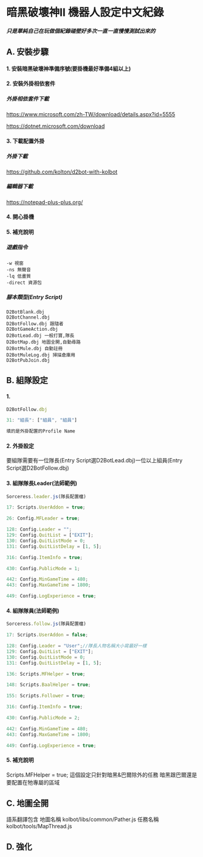**暗黑破壞神II 機器人設定中文紀錄**
=======

##### 只是單純自己在玩做個紀錄碰壁好多次一直一直慢慢測試出來的
## A. 安裝步驟
#### 1. 安裝暗黑破壞神準備序號(要掛機最好準備4組以上)
#### 2. 安裝外掛相依套件

##### 外掛相依套件下載
https://www.microsoft.com/zh-TW/download/details.aspx?id=5555

https://dotnet.microsoft.com/download

#### 3. 下載配置外掛

##### 外掛下載
https://github.com/kolton/d2bot-with-kolbot

##### 編輯器下載
https://notepad-plus-plus.org/

#### 4. 開心掛機

#### 5. 補充說明

##### 遊戲指令
```
-w 視窗
-ns 無聲音
-lq 低畫質
-direct 資源包
```

##### 腳本類型(Entry Script)
```
D2BotBlank.dbj
D2BotChannel.dbj
D2BotFollow.dbj 跟隨者
D2BotGameAction.dbj
D2BotLead.dbj 一般打寶,隊長
D2BotMap.dbj 地圖全開,自動尋路
D2BotMule.dbj 自動註冊
D2BotMuleLog.dbj 掃描倉庫用
D2BotPubJoin.dbj
```

## B. 組隊設定
#### 1. 
```js
D2BotFollow.dbj

31: "組長": ["組員", "組員"]

填的是外掛配置的Profile Name
```
#### 2. 外掛設定
要組隊需要有一位隊長(Entry Script選D2BotLead.dbj)一位以上組員(Entry Script選D2BotFollow.dbj)

#### 3. 組隊隊長Leader(法師範例)
```js
Sorceress.leader.js(隊長配置檔)

17: Scripts.UserAddon = true;

26: Config.MFLeader = true;

128: Config.Leader = "";
129: Config.QuitList = ["EXIT"];
130: Config.QuitListMode = 0;
131: Config.QuitListDelay = [1, 5];

316: Config.ItemInfo = true;

430: Config.PublicMode = 1;

442: Config.MinGameTime = 480;
443: Config.MaxGameTime = 1800;

449: Config.LogExperience = true;
```

#### 4. 組隊隊員(法師範例)
```js
Sorceress.follow.js(隊員配置檔)

17: Scripts.UserAddon = false;

128: Config.Leader = "User";//隊長人物名稱大小寫最好一樣
129: Config.QuitList = ["EXIT"];
130: Config.QuitListMode = 0;
131: Config.QuitListDelay = [1, 5];

136: Scripts.MFHelper = true;

148: Scripts.BaalHelper = true;

155: Scripts.Follower = true;

316: Config.ItemInfo = true;

430: Config.PublicMode = 2;

442: Config.MinGameTime = 480;
443: Config.MaxGameTime = 1800;

449: Config.LogExperience = true;
```

#### 5. 補充說明
Scripts.MFHelper = true;
這個設定只針對暗黑&巴爾除外的任務
暗黑跟巴爾還是要配置在牠專屬的區域

## C. 地圖全開
語系翻譯包含
地圖名稱
kolbot/libs/common/Pather.js
任務名稱
kolbot/tools/MapThread.js

## D. 強化

